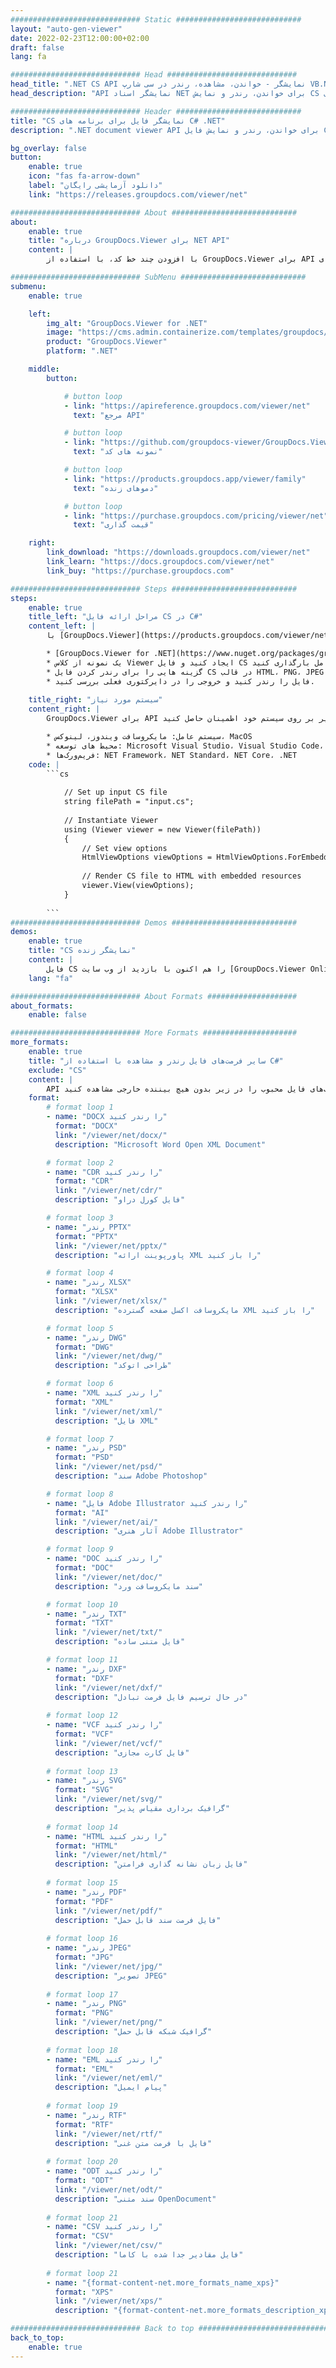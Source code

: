 ```yaml
---
############################# Static ############################
layout: "auto-gen-viewer"
date: 2022-02-23T12:00:00+02:00
draft: false
lang: fa

############################# Head #############################
head_title: ".NET CS API نمایشگر - خواندن، مشاهده، رندر در سی شارپ VB.NET"
head_description: "API نمایشگر اسناد NET برای خواندن، رندر و نمایش CS در هر نوع برنامه‌های C#، ASP.NET، VB.NET و NET Core."

############################# Header ############################
title: "CS نمایشگر فایل برای برنامه های C# .NET" 
description: ".NET document viewer API برای خواندن، رندر و نمایش فایل CS در هر نوع برنامه های C#، ASP.NET، VB.NET و NET Core. فایل های رندر شده را با قالب بندی و چیدمان واقعی در HTML5، PDF یا به صورت تصویر با استفاده از چند خط کد مشاهده کنید." 

bg_overlay: false
button:
    enable: true
    icon: "fas fa-arrow-down"
    label: "دانلود آزمایشی رایگان"
    link: "https://releases.groupdocs.com/viewer/net"

############################# About ############################
about:
    enable: true
    title: "درباره GroupDocs.Viewer برای NET API" 
    content: |
        با افزودن چند خط کد، با استفاده از GroupDocs.Viewer برای API های NET، بیش از 190 فرمت سند محبوب را در برنامه های NET خود مشاهده کنید. توسعه دهندگان به راحتی می توانند PDF، Word Processing، Excel Spreadsheet، Presentation، Visio، Project، Outlook و بسیاری دیگر از فرمت های سند محبوب را در حالت های HTML5، تصویر یا PDF نمایش دهند. رندر سند سریع و مشابه فایل منبع اصلی است و نیازی به نصب نرم افزار اضافی یا کتابخانه های خارجی دیگر ندارد.

############################# SubMenu ############################
submenu:
    enable: true

    left:
        img_alt: "GroupDocs.Viewer for .NET"
        image: "https://cms.admin.containerize.com/templates/groupdocs/images/product-logos/90x90-noborder/groupdocs-viewer-net.png"
        product: "GroupDocs.Viewer"
        platform: ".NET"

    middle:
        button:

            # button loop
            - link: "https://apireference.groupdocs.com/viewer/net"
              text: "مرجع API"

            # button loop
            - link: "https://github.com/groupdocs-viewer/GroupDocs.Viewer-for-.NET"
              text: "نمونه های کد"

            # button loop
            - link: "https://products.groupdocs.app/viewer/family"
              text: "دموهای زنده"

            # button loop
            - link: "https://purchase.groupdocs.com/pricing/viewer/net"
              text: "قیمت گذاری"

    right:
        link_download: "https://downloads.groupdocs.com/viewer/net"
        link_learn: "https://docs.groupdocs.com/viewer/net"
        link_buy: "https://purchase.groupdocs.com"

############################# Steps ############################
steps:
    enable: true
    title_left: "مراحل ارائه فایل CS در C#" 
    content_left: |
        با [GroupDocs.Viewer](https://products.groupdocs.com/viewer/net/) می‌توانید CS را در چند مرحله به HTML، JPEG، PNG یا PDF تبدیل کنید.

        * [GroupDocs.Viewer for .NET](https://www.nuget.org/packages/groupdocs.viewer) را با استفاده از مدیر بسته مورد علاقه خود نصب کنید. 
        * یک نمونه از کلاس Viewer ایجاد کنید و فایل CS را با مسیر کامل بارگذاری کنید. 
        * گزینه هایی را برای رندر کردن فایل CS در قالب HTML، PNG، JPEG یا PDF تنظیم کنید. 
        * فایل را رندر کنید و خروجی را در دایرکتوری فعلی بررسی کنید. 
        
    title_right: "سیستم مورد نیاز" 
    content_right: |
        GroupDocs.Viewer برای API های دات نت در تمام سیستم عامل ها و سیستم عامل های اصلی پشتیبانی می شود. لطفا قبل از اجرای کد زیر، از نصب پیش نیازهای زیر بر روی سیستم خود اطمینان حاصل کنید.

        * سیستم عامل: مایکروسافت ویندوز، لینوکس، MacOS 
        * محیط های توسعه: Microsoft Visual Studio، Visual Studio Code، NET CLI 
        * فریم‌ورک‌ها: NET Framework، NET Standard، NET Core، .NET 
    code: |
        ```cs
                        
            // Set up input CS file
            string filePath = "input.cs";
        
            // Instantiate Viewer
            using (Viewer viewer = new Viewer(filePath))
            {
            	// Set view options 
            	HtmlViewOptions viewOptions = HtmlViewOptions.ForEmbeddedResources();
                    
            	// Render CS file to HTML with embedded resources
            	viewer.View(viewOptions);
            }
             
        ```
############################# Demos ############################
demos:
    enable: true
    title: "CS نمایشگر زنده"
    content: |
        فایل CS را هم اکنون با بازدید از وب سایت [GroupDocs.Viewer Online Apps](https://products.groupdocs.app/viewer/cs) مشاهده کنید.
    lang: "fa"

############################# About Formats ####################
about_formats:
    enable: false

############################# More Formats #####################
more_formats:
    enable: true
    title: "سایر فرمت‌های فایل رندر و مشاهده با استفاده از C#"
    exclude: "CS"
    content: |
        API نمایشگر اسناد و تصاویر چند فرمتی برای دات نت. برخی از قالب‌های فایل محبوب را در زیر بدون هیچ بیننده خارجی مشاهده کنید.
    format: 
        # format loop 1
        - name: "DOCX را رندر کنید"
          format: "DOCX"
          link: "/viewer/net/docx/"
          description: "Microsoft Word Open XML Document" 

        # format loop 2
        - name: "CDR را رندر کنید" 
          format: "CDR"
          link: "/viewer/net/cdr/"
          description: "فایل کورل دراو" 

        # format loop 3
        - name: "رندر PPTX"
          format: "PPTX"
          link: "/viewer/net/pptx/"
          description: "پاورپوینت ارائه XML را باز کنید" 

        # format loop 4
        - name: "رندر XLSX"
          format: "XLSX"
          link: "/viewer/net/xlsx/"
          description: "مایکروسافت اکسل صفحه گسترده XML را باز کنید" 

        # format loop 5
        - name: "رندر DWG"
          format: "DWG"
          link: "/viewer/net/dwg/"
          description: "طراحی اتوکد"

        # format loop 6
        - name: "XML را رندر کنید"
          format: "XML"
          link: "/viewer/net/xml/"
          description: "فایل XML"

        # format loop 7
        - name: "رندر PSD"
          format: "PSD"
          link: "/viewer/net/psd/"
          description: "سند Adobe Photoshop"

        # format loop 8
        - name: "فایل Adobe Illustrator را رندر کنید"
          format: "AI"
          link: "/viewer/net/ai/"
          description: "آثار هنری Adobe Illustrator"

        # format loop 9
        - name: "DOC را رندر کنید"
          format: "DOC"
          link: "/viewer/net/doc/"
          description: "سند مایکروسافت ورد" 

        # format loop 10
        - name: "رندر TXT" 
          format: "TXT"
          link: "/viewer/net/txt/"
          description: "فایل متنی ساده" 

        # format loop 11
        - name: "رندر DXF" 
          format: "DXF"
          link: "/viewer/net/dxf/"
          description: "در حال ترسیم فایل فرمت تبادل"  
          
        # format loop 12
        - name: "VCF را رندر کنید"
          format: "VCF"
          link: "/viewer/net/vcf/"
          description: "فایل کارت مجازی"  
              
        # format loop 13
        - name: "رندر SVG"
          format: "SVG"
          link: "/viewer/net/svg/"
          description: "گرافیک برداری مقیاس پذیر" 
          
        # format loop 14
        - name: "HTML را رندر کنید"
          format: "HTML"
          link: "/viewer/net/html/"
          description: "فایل زبان نشانه گذاری فرامتن" 
          
        # format loop 15
        - name: "رندر PDF"
          format: "PDF"
          link: "/viewer/net/pdf/"
          description: "فایل فرمت سند قابل حمل"
          
        # format loop 16
        - name: "رندر JPEG"
          format: "JPG"
          link: "/viewer/net/jpg/"
          description: "تصویر JPEG"
          
        # format loop 17
        - name: "رندر PNG"
          format: "PNG"
          link: "/viewer/net/png/"
          description: "گرافیک شبکه قابل حمل" 
          
        # format loop 18
        - name: "EML را رندر کنید"
          format: "EML"
          link: "/viewer/net/eml/"
          description: "پیام ایمیل" 
          
        # format loop 19
        - name: "رندر RTF"
          format: "RTF"
          link: "/viewer/net/rtf/"
          description: "فایل با فرمت متن غنی" 
          
        # format loop 20
        - name: "ODT را رندر کنید"
          format: "ODT"
          link: "/viewer/net/odt/"
          description: "سند متنی OpenDocument" 
          
        # format loop 21
        - name: "CSV را رندر کنید"
          format: "CSV"
          link: "/viewer/net/csv/"
          description: "فایل مقادیر جدا شده با کاما" 
          
        # format loop 21
        - name: "{format-content-net.more_formats_name_xps}"
          format: "XPS"
          link: "/viewer/net/xps/"
          description: "{format-content-net.more_formats_description_xps}" 

############################# Back to top ###############################
back_to_top:
    enable: true
---
```

